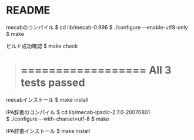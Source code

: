 # README

mecabのコンパイル
$ cd lib/mecab-0.996
$ ./configure --enable-utf8-only
$ make

ビルド成功確認
$ make check
> ==================
> All 3 tests passed
> ==================

mecabインストール
$ make install

IPA辞書のコンパイル
$ cd lib/mecab-ipadic-2.7.0-20070801           
$ ./configure --with-charset=utf-8
$ make

IPA辞書インストール
$ make install
